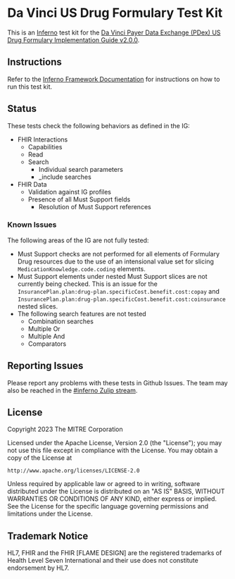# Da Vinci US Drug Formulary Test Kit

This is an [Inferno](https://inferno-framework.github.io/inferno-core/) test kit
for the [Da Vinci Payer Data Exchange (PDex) US Drug Formulary Implementation Guide v2.0.0](http://hl7.org/fhir/us/davinci-drug-formulary/STU2).

## Instructions

Refer to the [Inferno Framework
Documentation](https://inferno-framework.github.io/inferno-core/getting-started.html#running-an-existing-test-kit)
for instructions on how to run this test kit.

## Status

These tests check the following behaviors as defined in the IG:
- FHIR Interactions
  - Capabilities
  - Read
  - Search
    - Individual search parameters
    - _include searches
- FHIR Data
  - Validation against IG profiles
  - Presence of all Must Support fields
    - Resolution of Must Support references

### Known Issues
The following areas of the IG are not fully tested:
- Must Support checks are not performed for all elements of Formulary Drug
  resources due to the use of an intensional value set for slicing
  `MedicationKnowledge.code.coding` elements.
- Must Support elements under nested Must Support slices are not currently being
  checked. This is an issue for the
  `InsurancePlan.plan:drug-plan.specificCost.benefit.cost:copay` and
  `InsurancePlan.plan:drug-plan.specificCost.benefit.cost:coinsurance` nested
  slices.
- The following search features are not tested
  - Combination searches
  - Multiple Or
  - Multiple And
  - Comparators

## Reporting Issues

Please report any problems with these tests in Github Issues. The team may also
be reached in the [#inferno Zulip
stream](https://chat.fhir.org/#narrow/stream/179309-inferno).

## License

Copyright 2023 The MITRE Corporation

Licensed under the Apache License, Version 2.0 (the "License"); you may not use
this file except in compliance with the License. You may obtain a copy of the
License at
```
http://www.apache.org/licenses/LICENSE-2.0
```
Unless required by applicable law or agreed to in writing, software distributed
under the License is distributed on an "AS IS" BASIS, WITHOUT WARRANTIES OR
CONDITIONS OF ANY KIND, either express or implied. See the License for the
specific language governing permissions and limitations under the License.

## Trademark Notice

HL7, FHIR and the FHIR [FLAME DESIGN] are the registered trademarks of Health
Level Seven International and their use does not constitute endorsement by HL7.
